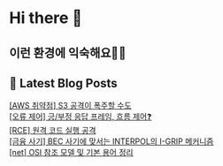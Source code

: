 # Hi there 👋

## 이런 환경에 익숙해요✍🏼

## 📕 Latest Blog Posts

<a href=https://honge1122.tistory.com/30>[AWS 취약점] S3 공격이 폭주할 수도 </a></br><a href=https://honge1122.tistory.com/29>[오류 제어] 긍/부정 응답 프레임, 흐름 제어❓</a></br><a href=https://honge1122.tistory.com/28>[RCE] 원격 코드 실행 공격</a></br><a href=https://honge1122.tistory.com/27>[금융 사기] BEC 사기에 맞서는 INTERPOL의 I-GRIP 메커니즘</a></br><a href=https://honge1122.tistory.com/26>[net] OSI 참조 모델 및 기본 용어 정리</a></br>
